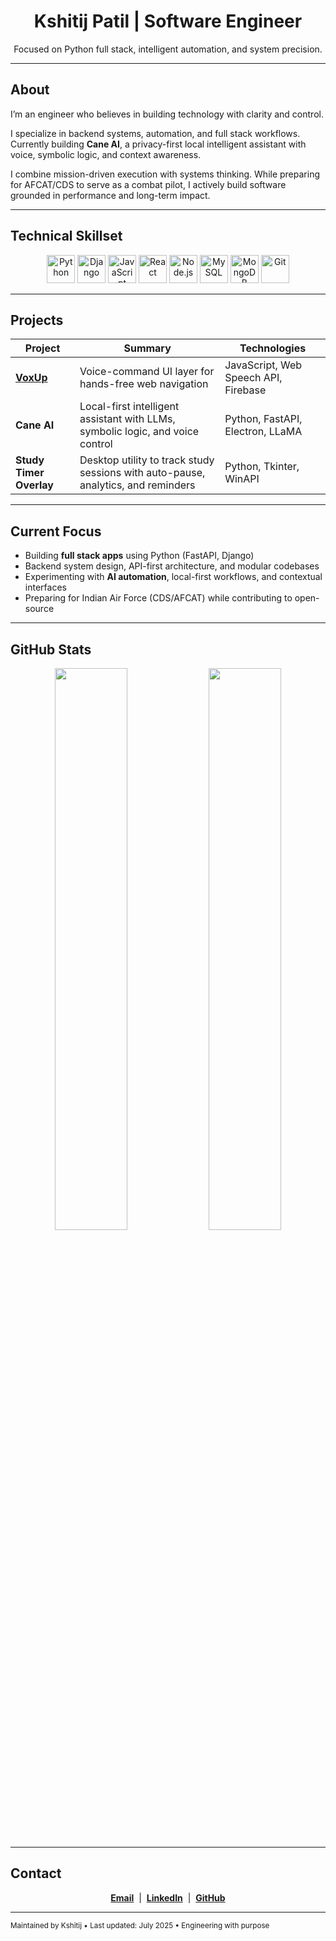 <h1 align="center">Kshitij Patil | Software Engineer</h1>
<p align="center">
  Focused on Python full stack, intelligent automation, and system precision.
</p>

---

## About

I’m an engineer who believes in building technology with clarity and control.

I specialize in backend systems, automation, and full stack workflows. Currently building **Cane AI**, a privacy-first local intelligent assistant with voice, symbolic logic, and context awareness.

I combine mission-driven execution with systems thinking. While preparing for AFCAT/CDS to serve as a combat pilot, I actively build software grounded in performance and long-term impact.

---

## Technical Skillset

<p align="center">
  <img src="https://cdn.jsdelivr.net/gh/devicons/devicon/icons/python/python-original.svg" title="Python" width="45"/>
  <img src="https://cdn.jsdelivr.net/gh/devicons/devicon/icons/django/django-plain.svg" title="Django" width="45"/>
<!--   <img src="https://cdn.jsdelivr.net/gh/devicons/devicon/icons/fastapi/fastapi-original.svg" title="FastAPI" width="45"/> -->
  <img src="https://cdn.jsdelivr.net/gh/devicons/devicon/icons/javascript/javascript-original.svg" title="JavaScript" width="45"/>
  <img src="https://cdn.jsdelivr.net/gh/devicons/devicon/icons/react/react-original.svg" title="React" width="45"/>
  <img src="https://cdn.jsdelivr.net/gh/devicons/devicon/icons/nodejs/nodejs-original.svg" title="Node.js" width="45"/>
  <img src="https://cdn.jsdelivr.net/gh/devicons/devicon/icons/mysql/mysql-original.svg" title="MySQL" width="45"/>
  <img src="https://cdn.jsdelivr.net/gh/devicons/devicon/icons/mongodb/mongodb-original.svg" title="MongoDB" width="45"/>
  <img src="https://cdn.jsdelivr.net/gh/devicons/devicon/icons/git/git-original.svg" title="Git" width="45"/>
<!--   <img src="https://cdn.jsdelivr.net/gh/devicons/devicon/icons/linux/linux-original.svg" title="Linux" width="45"/> -->
</p>

---

## Projects

| Project | Summary | Technologies |
|--------|---------|--------------|
| [**VoxUp**](https://github.com/Hotizen/VoxUp) | Voice-command UI layer for hands-free web navigation | JavaScript, Web Speech API, Firebase |
| **Cane AI** | Local-first intelligent assistant with LLMs, symbolic logic, and voice control | Python, FastAPI, Electron, LLaMA |
| **Study Timer Overlay** | Desktop utility to track study sessions with auto-pause, analytics, and reminders | Python, Tkinter, WinAPI |

---

## Current Focus

- Building **full stack apps** using Python (FastAPI, Django)  
- Backend system design, API-first architecture, and modular codebases  
- Experimenting with **AI automation**, local-first workflows, and contextual interfaces  
- Preparing for Indian Air Force (CDS/AFCAT) while contributing to open-source

---

## GitHub Stats

<p align="center">
  <img src="https://github-readme-stats.vercel.app/api?username=Hotizen&show_icons=true&theme=default" width="48%" />
  <img src="https://github-readme-stats.vercel.app/api/top-langs/?username=Hotizen&layout=compact&theme=default" width="48%" />
</p>

---

## Contact

<p align="center">
  <a href="mailto:kshitijpatil.dev@gmail.com"><strong>Email</strong></a> &nbsp;|&nbsp;
  <a href="https://www.linkedin.com/in/kshitijpatil-dev"><strong>LinkedIn</strong></a> &nbsp;|&nbsp;
  <a href="https://github.com/Hotizen"><strong>GitHub</strong></a>
</p>

---

<sub align="center">
Maintained by Kshitij • Last updated: July 2025 • Engineering with purpose
</sub>
